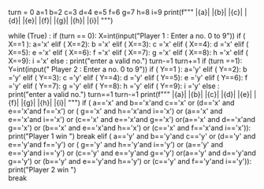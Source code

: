 turn = 0
a=1
b=2
c=3
d=4
e=5
f=6
g=7
h=8
i=9
print(f"""
            |{a}| |{b}| |{c}|
            |{d}| |{e}| |{f}|
            |{g}| |{h}| |{i}|
      """)

while (True) :
   if (turn == 0):
    X=int(input("Player 1 : Enter a no. 0 to 9"))
    if ( X==1 ):
      a='x'
    elif ( X==2):
     b ='x'
    elif ( X==3):
     c ='x'
    elif ( X==4):
     d ='x'
    elif ( X==5):
     e ='x'
    elif ( X==6):
     f ='x'
    elif ( X==7):
     g ='x'
    elif ( X==8):
     h ='x'
    elif ( X==9):
     i ='x'
    else :
     print("enter a valid no.")
     turn-=1
    turn+=1
   if (turn ==1):
    Y=int(input(" Player 2 : Enter a no. 0 to 9"))
    if ( Y==1 ):
      a='y'
    elif ( Y==2):
     b ='y'
    elif ( Y==3):
     c ='y'
    elif ( Y==4):
     d ='y'
    elif ( Y==5):
     e ='y'
    elif ( Y==6):
     f ='y'
    elif ( Y==7):
     g ='y'
    elif ( Y==8):
     h ='y'
    elif ( Y==9):
     i ='y'
    else :
     print("enter a valid no.")
     turn==1
    turn-=1
   print(f"""
            |{a}| |{b}| |{c}|
            |{d}| |{e}| |{f}|
            |{g}| |{h}| |{i}|
      """)
   if ( a=='x' and b=='x'and c=='x' or (d=='x' and e=='x'and f=='x') or  ( g=='x' and h=='x'and i=='x') or (a=='x' and e=='x'and i=='x') or (c=='x' and e=='x'and g=='x') or(a=='x' and d=='x'and g=='x') or (b=='x' and e=='x'and h=='x') or (c=='x' and f=='x'and i=='x')):
    print("Player 1 win ")
    break
   elif ( a=='y' and b=='y'and c=='y' or (d=='y' and e=='y'and f=='y') or  ( g=='y' and h=='y'and i=='y') or (a=='y' and e=='y'and i=='y') or (c=='y' and e=='y'and g=='y') or(a=='y' and d=='y'and g=='y') or (b=='y' and e=='y'and h=='y') or (c=='y' and f=='y'and i=='y')):
    print("Player 2 win ")     
    break
